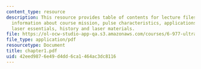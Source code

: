 ```yaml
---
content_type: resource
description: This resource provides table of contents for lecture files and provides
  information about course mission, pulse characteristics, applications, review of
  laser essentials, history and laser materials.
file: https://ol-ocw-studio-app-qa.s3.amazonaws.com/courses/6-977-ultrafast-optics-spring-2005/42eed9876e49d4dd6ca1464ac3dc8116_chapter1.pdf
file_type: application/pdf
resourcetype: Document
title: chapter1.pdf
uid: 42eed987-6e49-d4dd-6ca1-464ac3dc8116
---
```

